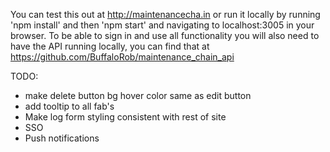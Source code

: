 You can test this out at http://maintenancecha.in or run it locally by running 'npm install' and then 'npm start' and navigating to localhost:3005 in your browser. To be able to sign in and use all functionality you will also need to have the API running locally, you can find that at https://github.com/BuffaloRob/maintenance_chain_api


TODO:
- make delete button bg hover color same as edit button
- add tooltip to all fab's
- Make log form styling consistent with rest of site 
- SSO
- Push notifications
